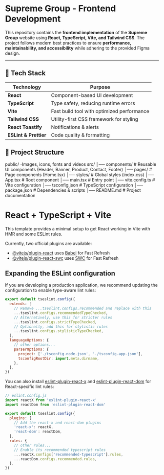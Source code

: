 # Supreme Group - Frontend Development  

This repository contains the **frontend implementation** of the **Supreme Group** website using **React, TypeScript, Vite, and Tailwind CSS**. The project follows modern best practices to ensure **performance, maintainability, and accessibility** while adhering to the provided Figma design.

---

## 🚀 Tech Stack  

| **Technology** | **Purpose** |
|--------------|-------------|
| **React** | Component-based UI development |
| **TypeScript** | Type safety, reducing runtime errors |
| **Vite** | Fast build tool with optimized performance |
| **Tailwind CSS** | Utility-first CSS framework for styling |
| **React Toastify** | Notifications & alerts |
| **ESLint & Prettier** | Code quality & formatting |

## 📂 Project Structure  

public/ -Images, icons, fonts and videos
src/
│── components/       # Reusable UI components (Header, Banner, Product, Contact, Footer)
│── pages/            # Page components (Home.tsx)
│── styles/           # Global styles (index.css)
│── App.tsx           # Root component
│── main.tsx          # Entry point
│── vite.config.ts    # Vite configuration
│── tsconfig.json     # TypeScript configuration
│── package.json      # Dependencies & scripts
│── README.md         # Project documentation


# React + TypeScript + Vite

This template provides a minimal setup to get React working in Vite with HMR and some ESLint rules.

Currently, two official plugins are available:

- [@vitejs/plugin-react](https://github.com/vitejs/vite-plugin-react/blob/main/packages/plugin-react/README.md) uses [Babel](https://babeljs.io/) for Fast Refresh
- [@vitejs/plugin-react-swc](https://github.com/vitejs/vite-plugin-react-swc) uses [SWC](https://swc.rs/) for Fast Refresh

## Expanding the ESLint configuration

If you are developing a production application, we recommend updating the configuration to enable type-aware lint rules:

```js
export default tseslint.config({
  extends: [
    // Remove ...tseslint.configs.recommended and replace with this
    ...tseslint.configs.recommendedTypeChecked,
    // Alternatively, use this for stricter rules
    ...tseslint.configs.strictTypeChecked,
    // Optionally, add this for stylistic rules
    ...tseslint.configs.stylisticTypeChecked,
  ],
  languageOptions: {
    // other options...
    parserOptions: {
      project: ['./tsconfig.node.json', './tsconfig.app.json'],
      tsconfigRootDir: import.meta.dirname,
    },
  },
})
```

You can also install [eslint-plugin-react-x](https://github.com/Rel1cx/eslint-react/tree/main/packages/plugins/eslint-plugin-react-x) and [eslint-plugin-react-dom](https://github.com/Rel1cx/eslint-react/tree/main/packages/plugins/eslint-plugin-react-dom) for React-specific lint rules:

```js
// eslint.config.js
import reactX from 'eslint-plugin-react-x'
import reactDom from 'eslint-plugin-react-dom'

export default tseslint.config({
  plugins: {
    // Add the react-x and react-dom plugins
    'react-x': reactX,
    'react-dom': reactDom,
  },
  rules: {
    // other rules...
    // Enable its recommended typescript rules
    ...reactX.configs['recommended-typescript'].rules,
    ...reactDom.configs.recommended.rules,
  },
})
```
